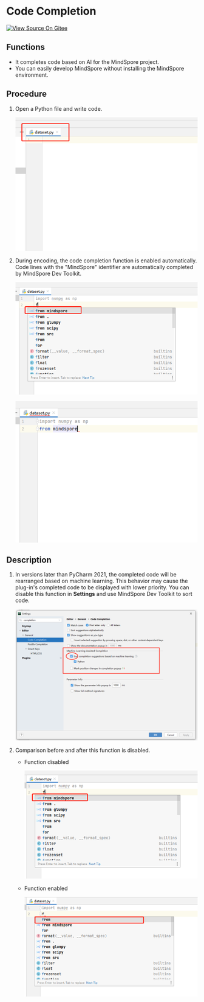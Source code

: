 # Code Completion

[![View Source On Gitee](https://mindspore-website.obs.cn-north-4.myhuaweicloud.com/website-images/master/resource/_static/logo_source_en.png)](https://gitee.com/mindspore/docs/blob/master/docs/devtoolkit/docs/source_en/smart_completion.md)

## Functions

* It completes code based on AI for the MindSpore project.
* You can easily develop MindSpore without installing the MindSpore environment.

## Procedure

1. Open a Python file and write code.

   ![img](images/clip_image088.jpg)

2. During encoding, the code completion function is enabled automatically. Code lines with the "MindSpore" identifier are automatically completed by MindSpore Dev Toolkit.

   ![img](images/clip_image090.jpg)

   ![img](images/clip_image092.jpg)

## Description

1. In versions later than PyCharm 2021, the completed code will be rearranged based on machine learning. This behavior may cause the plug-in's completed code to be displayed with lower priority. You can disable this function in **Settings** and use MindSpore Dev Toolkit to sort code.

   ![img](images/clip_image093.jpg)

2. Comparison before and after this function is disabled.

    * Function disabled

      ![img](images/clip_image094.jpg)

    * Function enabled

      ![img](images/clip_image096.jpg)
